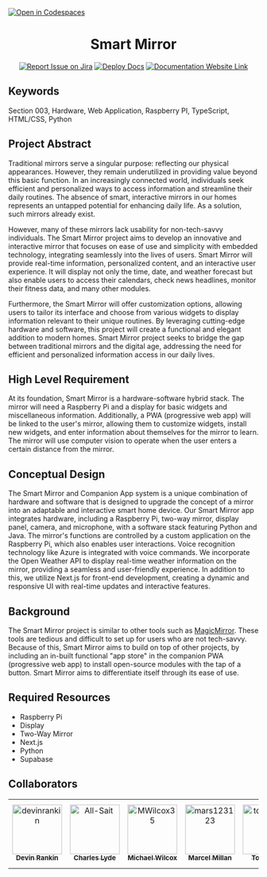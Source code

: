 [![Open in Codespaces](https://classroom.github.com/assets/launch-codespace-7f7980b617ed060a017424585567c406b6ee15c891e84e1186181d67ecf80aa0.svg)](https://classroom.github.com/open-in-codespaces?assignment_repo_id=11815935)
<div align="center">

# Smart Mirror
[![Report Issue on Jira](https://img.shields.io/badge/Report%20Issues-Jira-0052CC?style=flat&logo=jira-software)](https://temple-cis-projects-in-cs.atlassian.net/jira/software/c/projects/SM/issues)
[![Deploy Docs](https://github.com/ApplebaumIan/tu-cis-4398-docs-template/actions/workflows/deploy.yml/badge.svg)](https://github.com/ApplebaumIan/tu-cis-4398-docs-template/actions/workflows/deploy.yml)
[![Documentation Website Link](https://img.shields.io/badge/-Documentation%20Website-brightgreen)](https://capstone-projects-2023-fall.github.io/project-smart-mirror/)


</div>


## Keywords
Section 003, Hardware, Web Application, Raspberry PI, TypeScript, HTML/CSS, Python

## Project Abstract
Traditional mirrors serve a singular purpose: reflecting our physical appearances. However, they remain underutilized in providing value beyond this basic function. In an increasingly connected world, individuals seek efficient and personalized ways to access information and streamline their daily routines. The absence of smart, interactive mirrors in our homes represents an untapped potential for enhancing daily life. As a solution, such mirrors already exist.

However, many of these mirrors lack usability for non-tech-savvy individuals. The Smart Mirror project aims to develop an innovative and interactive mirror that focuses on ease of use and simplicity with embedded technology, integrating seamlessly into the lives of users. Smart Mirror will provide real-time information, personalized content, and an interactive user experience. It will display not only the time, date, and weather forecast but also enable users to access their calendars, check news headlines, monitor their fitness data, and many other modules.

Furthermore, the Smart Mirror will offer customization options, allowing users to tailor its interface and choose from various widgets to display information relevant to their unique routines. By leveraging cutting-edge hardware and software, this project will create a functional and elegant addition to modern homes. Smart Mirror project seeks to bridge the gap between traditional mirrors and the digital age, addressing the need for efficient and personalized information access in our daily lives.

## High Level Requirement
At its foundation, Smart Mirror is a hardware-software hybrid stack. The mirror will need a Raspberry Pi and a display for basic widgets and miscellaneous information. Additionally, a PWA (progressive web app) will be linked to the user's mirror, allowing them to customize widgets, install new widgets, and enter information about themselves for the mirror to learn. The mirror will use computer vision to operate when the user enters a certain distance from the mirror. 

## Conceptual Design
The Smart Mirror and Companion App system is a unique combination of hardware and software that is designed to upgrade the concept of a mirror into an adaptable and interactive smart home device. Our Smart Mirror app integrates hardware, including a Raspberry Pi, two-way mirror, display panel, camera, and microphone, 
with a software stack featuring Python and Java. The mirror's functions are controlled by a custom application on the Raspberry Pi, 
which also enables user interactions. Voice recognition technology like Azure is integrated with voice commands. We incorporate the Open 
Weather API to display real-time weather information on the mirror, providing a seamless and user-friendly experience. In addition to this, 
we utilize Next.js for front-end development, creating a dynamic and responsive UI with real-time updates and interactive features.

## Background
The Smart Mirror project is similar to other tools such as [MagicMirror](https://docs.magicmirror.builders/). These tools are tedious and difficult to set up for users who are not tech-savvy. Because of this, Smart Mirror aims to build on top of other projects, by including an in-built functional "app store" in the companion PWA (progressive web app) to install open-source modules with the tap of a button. Smart Mirror aims to differentiate itself through its ease of use.

## Required Resources
- Raspberry Pi
- Display
- Two-Way Mirror
- Next.js
- Python
- Supabase

## Collaborators

[//]: # ( readme: collaborators -start )
<table>
<tr>
    <td align="center">
        <a href="https://github.com/devinrankin">
            <img src="https://avatars.githubusercontent.com/u/103450760?v=4" width="100;" alt="devinrankin"/>
            <br />
            <sub><b>Devin Rankin</b></sub>
        </a>
    </td>
    <td align="center">
        <a href="https://github.com/All-Sait">
            <img src="https://avatars.githubusercontent.com/u/25727936?v=4" width="100;" alt="All-Sait"/>
            <br />
            <sub><b>Charles Lyde</b></sub>
        </a>
    </td>
    <td align="center">
        <a href="https://github.com/MWilcox35">
            <img src="https://avatars.githubusercontent.com/u/123747098?v=4" width="100;" alt="MWilcox35"/>
            <br />
            <sub><b>Michael Wilcox</b></sub>
        </a>
    </td>
    <td align="center">
        <a href="https://github.com/mars123123">
            <img src="https://avatars.githubusercontent.com/u/70285068?v=4" width="100;" alt="mars123123"/>
            <br />
            <sub><b>Marcel Millan</b></sub>
        </a>
    </td>
    <td align="center">
        <a href="https://github.com/tonytran40">
            <img src="https://avatars.githubusercontent.com/u/74268497?v=4" width="100;" alt="tonytran40"/>
            <br />
            <sub><b>Tony Tran</b></sub>
        </a>
    </td>
    <td align="center">
        <a href="https://github.com/gregory-shakarjian">
            <img src="https://avatars.githubusercontent.com/u/112418620?v=4" width="100;" alt="gregory-shakarjian"/>
            <br />
            <sub><b>Gregory Shakarjian</b></sub>
        </a>
    </td>
    <td align="center">
        <a href="https://github.com/rifat123-r">
            <img src="https://avatars.githubusercontent.com/u/73204434?v=4" width="100;" alt="rifat123-r"/>
            <br />
            <sub><b>Main Rifat</b></sub>
        </a>
    </td>
</tr>
</table>

[//]: # ( readme: collaborators -end )
